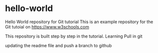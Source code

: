 # hello-world
Hello World repository for Git tutorial
This is an example repository for the Git tutoial on https://www.w3schools.com

This repository is built step by step in the tutorial.
Learning Pull in git 

updating the readme file and push a branch to github
